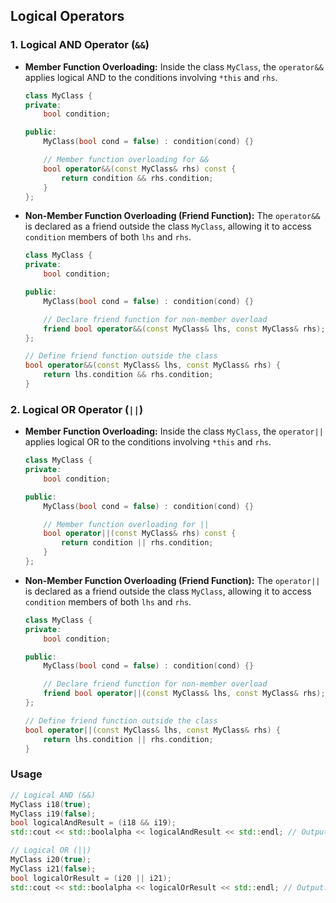 ## Logical Operators

### 1. Logical AND Operator (`&&`)

- **Member Function Overloading:**
  Inside the class `MyClass`, the `operator&&` applies logical AND to the conditions involving `*this` and `rhs`.

  ```cpp
  class MyClass {
  private:
      bool condition;

  public:
      MyClass(bool cond = false) : condition(cond) {}

      // Member function overloading for &&
      bool operator&&(const MyClass& rhs) const {
          return condition && rhs.condition;
      }
  };
  ```

- **Non-Member Function Overloading (Friend Function):**
  The `operator&&` is declared as a friend outside the class `MyClass`, allowing it to access `condition` members of both `lhs` and `rhs`.

  ```cpp
  class MyClass {
  private:
      bool condition;

  public:
      MyClass(bool cond = false) : condition(cond) {}

      // Declare friend function for non-member overload
      friend bool operator&&(const MyClass& lhs, const MyClass& rhs);
  };

  // Define friend function outside the class
  bool operator&&(const MyClass& lhs, const MyClass& rhs) {
      return lhs.condition && rhs.condition;
  }
  ```

### 2. Logical OR Operator (`||`)

- **Member Function Overloading:**
  Inside the class `MyClass`, the `operator||` applies logical OR to the conditions involving `*this` and `rhs`.

  ```cpp
  class MyClass {
  private:
      bool condition;

  public:
      MyClass(bool cond = false) : condition(cond) {}

      // Member function overloading for ||
      bool operator||(const MyClass& rhs) const {
          return condition || rhs.condition;
      }
  };
  ```

- **Non-Member Function Overloading (Friend Function):**
  The `operator||` is declared as a friend outside the class `MyClass`, allowing it to access `condition` members of both `lhs` and `rhs`.

  ```cpp
  class MyClass {
  private:
      bool condition;

  public:
      MyClass(bool cond = false) : condition(cond) {}

      // Declare friend function for non-member overload
      friend bool operator||(const MyClass& lhs, const MyClass& rhs);
  };

  // Define friend function outside the class
  bool operator||(const MyClass& lhs, const MyClass& rhs) {
      return lhs.condition || rhs.condition;
  }
  ```

### Usage

```cpp
// Logical AND (&&)
MyClass i18(true);
MyClass i19(false);
bool logicalAndResult = (i18 && i19);
std::cout << std::boolalpha << logicalAndResult << std::endl; // Output: Result of i18 && i19

// Logical OR (||)
MyClass i20(true);
MyClass i21(false);
bool logicalOrResult = (i20 || i21);
std::cout << std::boolalpha << logicalOrResult << std::endl; // Output: Result of i20 || i21
```
